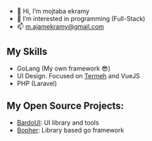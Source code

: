 ##
- 👋 Hi, I’m mojtaba ekramy
- 👀 I’m interested in programming (Full-Stack)
- 📫 m.ajamekramy@gmail.com


## My Skills
- GoLang (My own framework 😎)
- UI Design. Focused on [Termeh](github.com/bardoui/termeh) and VueJS
- PHP (Laravel)

## My Open Source Projects:

- [BardoUI](github.com/bardoui): UI library and tools
- [Bopher](github.com/bopher): Library based go framework
